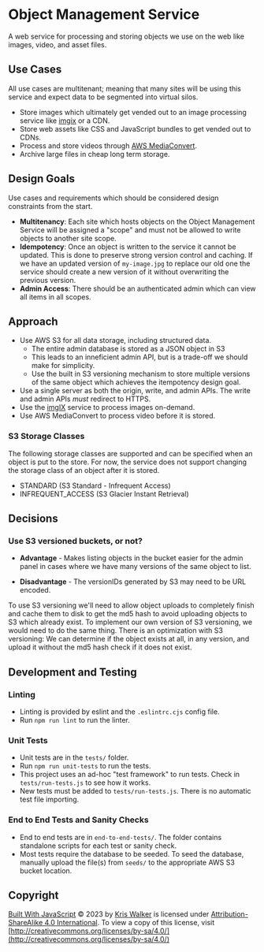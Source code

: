 # Object Management Service
A web service for processing and storing objects we use on the web like images, video, and asset files.

Use Cases
---------
All use cases are multitenant; meaning that many sites will be using this service and expect data to be segmented into virtual silos.

- Store images which ultimately get vended out to an image processing service like [imgix](https://imgix.com) or a CDN.
- Store web assets like CSS and JavaScript bundles to get vended out to CDNs.
- Process and store videos through [AWS MediaConvert](https://aws.amazon.com/mediaconvert/).
- Archive large files in cheap long term storage.

Design Goals
------------
Use cases and requirements which should be considered design constraints from the start.

- __Multitenancy__: Each site which hosts objects on the Object Management Service will be assigned a "scope" and must not be allowed to write objects to another site scope.
- __Idempotency__: Once an object is written to the service it cannot be updated. This is done to preserve strong version control and caching. If we have an updated version of `my-image.jpg` to replace our old one the service should create a new version of it without overwriting the previous version.
- __Admin Access__: There should be an authenticated admin which can view all items in all scopes.

Approach
--------
- Use AWS S3 for all data storage, including structured data.
    - The entire admin database is stored as a JSON object in S3
    - This leads to an inneficient admin API, but is a trade-off we should make for simplicity.
    - Use the built in S3 versioning mechanism to store multiple versions of the same object which achieves the itempotency design goal.
- Use a single server as both the origin, write, and admin APIs. The write and admin APIs *must* redirect to HTTPS.
- Use the [imgIX](https://imgix.com/) service to process images on-demand.
- Use AWS MediaConvert to process video before it is stored.

### S3 Storage Classes
The following storage classes are supported and can be specified when an object is put to the store. For now, the service does not support changing the storage class of an object after it is stored.

- STANDARD (S3 Standard - Infrequent Access)
- INFREQUENT_ACCESS (S3 Glacier Instant Retrieval)

Decisions
---------

### Use S3 versioned buckets, or not?

- __Advantage__ - Makes listing objects in the bucket easier for the admin panel in cases where we have many versions of the same object to list.

- __Disadvantage__ - The versionIDs generated by S3 may need to be URL encoded.

To use S3 versioning we'll need to allow object uploads to completely finish and cache them to disk to get the md5 hash to avoid uploading objects to S3 which already exist. To implement our own version of S3 versioning, we would need to do the same thing. There is an optimization with S3 versioning: We can determine if the object exists at all, in any version, and upload it without the md5 hash check if it does not exist.

Development and Testing
-----------------------

### Linting
- Linting is provided by eslint and the `.eslintrc.cjs` config file.
- Run `npm run lint` to run the linter.

### Unit Tests
- Unit tests are in the `tests/` folder.
- Run `npm run unit-tests` to run the tests.
- This project uses an ad-hoc "test framework" to run tests. Check in `tests/run-tests.js` to see how it works.
- New tests must be added to `tests/run-tests.js`. There is no automatic test file importing.

### End to End Tests and Sanity Checks
- End to end tests are in `end-to-end-tests/`. The folder contains standalone scripts for each test or sanity check.
- Most tests require the database to be seeded. To seed the database, manually upload the file(s) from `seeds/` to the appropriate AWS S3 bucket location.

Copyright
---------
[Built With JavaScript](https://wwww.builtwithjavascript.us) © 2023 by [Kris Walker](https://www.kriswalker.me) is licensed under [Attribution-ShareAlike 4.0 International](http://creativecommons.org/licenses/by-sa/4.0/). To view a copy of this license, visit [http://creativecommons.org/licenses/by-sa/4.0/](http://creativecommons.org/licenses/by-sa/4.0/)
